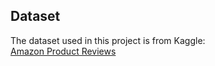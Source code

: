 ## Dataset
The dataset used in this project is from Kaggle:  
[Amazon Product Reviews](https://www.kaggle.com/datasets/arhamrumi/amazon-product-reviews)  
